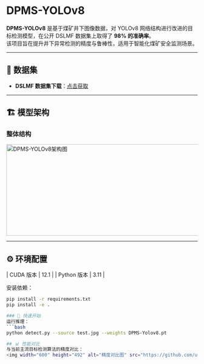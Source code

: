 # DPMS-YOLOv8

**DPMS-YOLOv8** 是基于煤矿井下图像数据，对 YOLOv8 网络结构进行改进的目标检测模型，在公开 DSLMF 数据集上取得了 **98% 的准确率**。  
该项目旨在提升井下异常检测的精度与鲁棒性，适用于智能化煤矿安全监测场景。

---

## 📂 数据集

- **DSLMF 数据集下载**：[点击获取](https://springernature.figshare.com/articles/dataset/An_open_dataset_for_intelligent_recognition_and_classification_of_abnormal_condition_in_longwall_mining/22654945)

---

## 🏗️ 模型架构

### 整体结构
<img width="558" height="241" alt="DPMS-YOLOv8架构图" src="https://github.com/user-attachments/assets/052e6e9c-f65a-4317-9339-d4d8f4ce8c77" />

---

## ⚙️ 环境配置
| CUDA 版本   | 12.1 |
| Python 版本 | 3.11 |

安装依赖：
```bash
pip install -r requirements.txt
pip install -e .

### 🚀 快速开始
运行推理：
```bash
python detect.py --source test.jpg --weights DPMS-Yolov8.pt

## 📊 性能对比
与当前主流目标检测算法的精度对比：
<img width="600" height="492" alt="精度对比图" src="https://github.com/user-attachments/assets/04e732eb-4236-4aec-a5cb-77a01a766b8d" />
